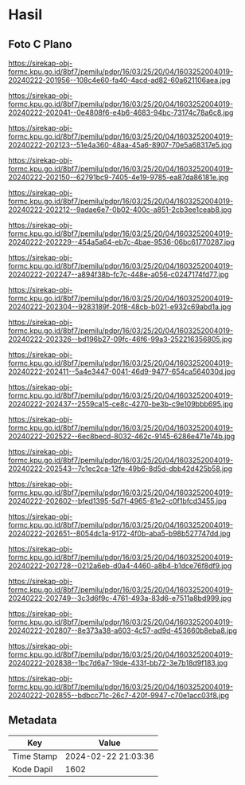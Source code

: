 # Hasil

## Foto C Plano

https://sirekap-obj-formc.kpu.go.id/8bf7/pemilu/pdpr/16/03/25/20/04/1603252004019-20240222-201956--108c4e60-fa40-4acd-ad82-60a621106aea.jpg

https://sirekap-obj-formc.kpu.go.id/8bf7/pemilu/pdpr/16/03/25/20/04/1603252004019-20240222-202041--0e4808f6-e4b6-4683-94bc-73174c78a6c8.jpg

https://sirekap-obj-formc.kpu.go.id/8bf7/pemilu/pdpr/16/03/25/20/04/1603252004019-20240222-202123--51e4a360-48aa-45a6-8907-70e5a68317e5.jpg

https://sirekap-obj-formc.kpu.go.id/8bf7/pemilu/pdpr/16/03/25/20/04/1603252004019-20240222-202150--62791bc9-7405-4e19-9785-ea87da86181e.jpg

https://sirekap-obj-formc.kpu.go.id/8bf7/pemilu/pdpr/16/03/25/20/04/1603252004019-20240222-202212--9adae6e7-0b02-400c-a851-2cb3ee1ceab8.jpg

https://sirekap-obj-formc.kpu.go.id/8bf7/pemilu/pdpr/16/03/25/20/04/1603252004019-20240222-202229--454a5a64-eb7c-4bae-9536-06bc61770287.jpg

https://sirekap-obj-formc.kpu.go.id/8bf7/pemilu/pdpr/16/03/25/20/04/1603252004019-20240222-202247--a894f38b-fc7c-448e-a056-c0247174fd77.jpg

https://sirekap-obj-formc.kpu.go.id/8bf7/pemilu/pdpr/16/03/25/20/04/1603252004019-20240222-202304--9283189f-20f8-48cb-b021-e932c69abd1a.jpg

https://sirekap-obj-formc.kpu.go.id/8bf7/pemilu/pdpr/16/03/25/20/04/1603252004019-20240222-202326--bd196b27-09fc-46f6-99a3-252216356805.jpg

https://sirekap-obj-formc.kpu.go.id/8bf7/pemilu/pdpr/16/03/25/20/04/1603252004019-20240222-202411--5a4e3447-0041-46d9-9477-654ca564030d.jpg

https://sirekap-obj-formc.kpu.go.id/8bf7/pemilu/pdpr/16/03/25/20/04/1603252004019-20240222-202437--2559ca15-ce8c-4270-be3b-c9e109bbb695.jpg

https://sirekap-obj-formc.kpu.go.id/8bf7/pemilu/pdpr/16/03/25/20/04/1603252004019-20240222-202522--6ec8becd-8032-462c-9145-6286e471e74b.jpg

https://sirekap-obj-formc.kpu.go.id/8bf7/pemilu/pdpr/16/03/25/20/04/1603252004019-20240222-202543--7c1ec2ca-12fe-49b6-8d5d-dbb42d425b58.jpg

https://sirekap-obj-formc.kpu.go.id/8bf7/pemilu/pdpr/16/03/25/20/04/1603252004019-20240222-202602--bfed1395-5d7f-4965-81e2-c0f1bfcd3455.jpg

https://sirekap-obj-formc.kpu.go.id/8bf7/pemilu/pdpr/16/03/25/20/04/1603252004019-20240222-202651--8054dc1a-9172-4f0b-aba5-b98b527747dd.jpg

https://sirekap-obj-formc.kpu.go.id/8bf7/pemilu/pdpr/16/03/25/20/04/1603252004019-20240222-202728--0212a6eb-d0a4-4460-a8b4-b1dce76f8df9.jpg

https://sirekap-obj-formc.kpu.go.id/8bf7/pemilu/pdpr/16/03/25/20/04/1603252004019-20240222-202749--3c3d6f9c-4761-493a-83d6-e7511a8bd999.jpg

https://sirekap-obj-formc.kpu.go.id/8bf7/pemilu/pdpr/16/03/25/20/04/1603252004019-20240222-202807--8e373a38-a603-4c57-ad9d-453660b8eba8.jpg

https://sirekap-obj-formc.kpu.go.id/8bf7/pemilu/pdpr/16/03/25/20/04/1603252004019-20240222-202838--1bc7d6a7-19de-433f-bb72-3e7b18d9f183.jpg

https://sirekap-obj-formc.kpu.go.id/8bf7/pemilu/pdpr/16/03/25/20/04/1603252004019-20240222-202855--bdbcc71c-26c7-420f-9947-c70e1acc03f8.jpg


## Metadata

| Key        | Value               |
| ---------- | ------------------- |
| Time Stamp | 2024-02-22 21:03:36 |
| Kode Dapil | 1602                |



